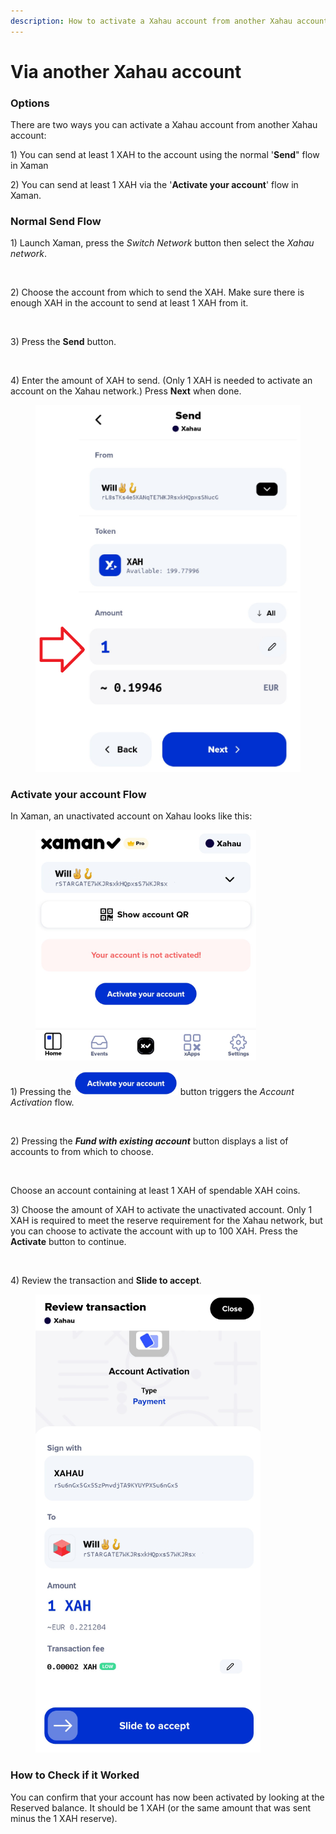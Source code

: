 ```yaml
---
description: How to activate a Xahau account from another Xahau account
---
```


# Via another Xahau account

### Options

There are two ways you can activate a Xahau account from another Xahau account:

1\) You can send at least 1 XAH to the account using the normal '**Send**" flow in Xaman

2\) You can send at least 1 XAH via the '**Activate your account**' flow in Xaman.

### Normal Send Flow

1\) Launch Xaman, press the _Switch Network_ button then select the _Xahau network_.

<figure><img src="../../.gitbook/assets/image (85).png" alt=""><figcaption></figcaption></figure>

2\) Choose the account from which to send the XAH. Make sure there is enough XAH in the account to send at least 1 XAH from it.

<figure><img src="../../.gitbook/assets/image (87).png" alt=""><figcaption></figcaption></figure>

3\) Press the **Send** button.

<figure><img src="../../.gitbook/assets/image (88).png" alt=""><figcaption></figcaption></figure>

4\) Enter the amount of XAH to send. (Only 1 XAH is needed to activate an account on the Xahau network.) Press **Next** when done.

<figure><img src="../../.gitbook/assets/image (1) (1).png" alt=""><figcaption></figcaption></figure>

###

### Activate your account Flow

In Xaman, an unactivated account on Xahau looks like this:

<figure><img src="../../.gitbook/assets/image (1) (1) (1) (1) (1).png" alt=""><figcaption></figcaption></figure>

1\) Pressing the <img src="../../.gitbook/assets/image (2) (1).png" alt="" data-size="line"> button triggers the _Account Activation_ flow.

<figure><img src="../../.gitbook/assets/image (3).png" alt=""><figcaption></figcaption></figure>

2\) Pressing the _**Fund with existing account**_ button displays a list of accounts to from which to choose.

<figure><img src="../../.gitbook/assets/image (78).png" alt=""><figcaption></figcaption></figure>

Choose an account containing at least 1 XAH of spendable XAH coins.

3\) Choose the amount of XAH to activate the unactivated account. Only 1 XAH is required to meet the reserve requirement for the Xahau network, but you can choose to activate the account with up to 100 XAH. Press the **Activate** button to continue.

<figure><img src="../../.gitbook/assets/image (80).png" alt=""><figcaption></figcaption></figure>

4\) Review the transaction and **Slide to accept**.



<figure><img src="../../.gitbook/assets/image (1) (1) (1).png" alt=""><figcaption></figcaption></figure>

### How to Check if it Worked

You can confirm that your account has now been activated by looking at the Reserved balance. It should be 1 XAH (or the same amount that was sent minus the 1 XAH reserve).

<figure><img src="../../.gitbook/assets/image (84).png" alt=""><figcaption></figcaption></figure>
